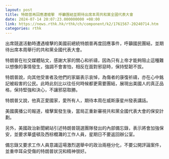 ```yaml
---
layout: post
title: 特朗普再回應遭槍擊　呼籲團結並期待出席本周共和黨全國代表大會
date: 2024-07-14 20:07:23.000000000 +08:00
link: https://news.rthk.hk/rthk/ch/component/k2/1761567-20240714.htm
categories: rthk
---
```


出席競選活動時遭遇槍擊的美國前總統特朗普再度回應事件，呼籲國民團結，並期待出席本周舉行的共和黨全國代表大會。

特朗普在社交媒體貼文，感謝大家的關心和祈禱，因為只有上帝才能夠阻止這種難以想像的事情發生，強調不會害怕，相反在面對邪惡時，保持堅韌不拔。

特朗普說，向其他受害者及他們的家屬表示哀悼，為傷者的康復祈禱，亦在心中銘記被殺害的公民。此時此刻比以往任何時候都更需要團結，展現出美國人的真正品格，保持堅強和決心，不讓邪惡取勝。

特朗普又說，他真正愛國家，愛所有人，期待本周在威斯康星州發表講話。

美國廣播公司報道，槍擊案發生後，當局正重新審視共和黨全國代表大會的保安計劃。

另外，美國政治新聞網站引述特朗普競選團隊發出的內部備忘錄，表示將會加強保安，並要求華盛頓及西棕櫚灘的工作人員，星期日不要返回辦公室。

備忘錄又要求工作人員意識這場激烈選舉中的政治兩極分化，不要公開評論案件，並重申耳朵受傷的特朗普狀況和精神很好。
